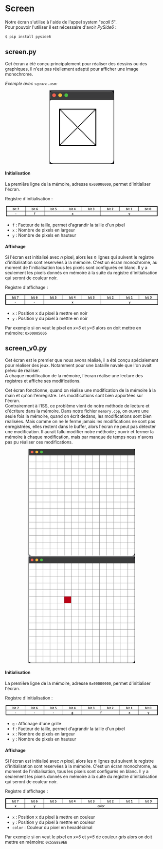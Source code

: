 # Screen 

Notre écran s'utilise à l'aide de l'appel system "_scall 5_". \
Pour pouvoir l'utiliser il est nécessaire d'avoir _PySide6_ :

```bash
$ pip install pyside6
```

## screen.py
Cet écran a été conçu principalement pour réaliser des dessins ou des graphiques, il n'est pas réellement adapté pour afficher une image monochrome.

_Exemple avec `square.asm`:_

<p align="center">
  <img src="./.img/screen.png" alt="square.asm">
</p>



#### Initialisation 
La première ligne de la mémoire, adresse `0x00000000`, permet d'initialiser l'écran.

Registre d'initialisation :

<p align="center">
  <img src="./.img/screen_reg_init.png" alt="screen_reg_init">
</p>

- `f` : Facteur de taille, permet d'agrandir la taille d'un pixel
- `x` : Nombre de pixels en largeur
- `y` : Nombre de pixels en hauteur 

#### Affichage
Si l'écran est initialisé avec _n_ pixel, alors les _n_ lignes qui suivent le registre d'initialisation sont reservées à la mémoire. 
C'est un écran monochrome, au moment de l'initialisation tous les pixels sont configurés en blanc. Il y a seulement les pixels donnés en mémoire à la suite du registre d'initialisation qui seront de couleur noir.

Registre d'affichage :

<p align="center">
  <img src="./.img/screen_reg_aff.png" alt="screen_reg_aff">
</p>

- `x` : Position x du pixel à mettre en noir
- `y` : Position y du pixel à mettre en noir
  
Par exemple si on veut le pixel en _x=5_ et _y=5_ alors on doit mettre en mémoire: `0x00005005`



## screen_v0.py

Cet écran est le premier que nous avons réalisé, il a été conçu spécialement pour réaliser des jeux. Notamment pour une bataille navale que l'on avait prévu de réaliser. \
A chaque modification de la mémoire, l'écran réalise une lecture des registres et affiche ses modifications. 

Cet écran fonctionne, quand on réalise une modification de la mémoire à la main et qu'on l'enregistre. Les modifications sont bien apportées sur l'écran. \
Contrairement à l'ISS, ce problème vient de notre méthode de lecture et d'écriture dans la mémoire. Dans notre fichier `memory.cpp`, on ouvre une seule fois la mémoire, quand on écrit dedans, les modifications sont bien réalisées. Mais comme on ne le ferme jamais 
les modifications ne sont pas enregistrées, elles restent dans le buffer, alors l'écran ne peut pas détecter une modification. Il aurait fallu modifier notre méthode ; ouvrir et fermer la mémoire à chaque modification, mais par manque de temps nous n'avons pas pu réaliser ces modifications.

<p align="center">
  <img src="./.img/screen_v0_1.png" alt="screenV0" width="350" height="350" >
  <img src="./.img/screen_v0_2.png" alt="screenV0" width="350" height="350">
</p>

#### Initialisation 
La première ligne de la mémoire, adresse `0x00000000`, permet d'initialiser l'écran.

Registre d'initialisation :

<p align="center">
  <img src="./.img/screen_v0_reg_init.png" alt="screen_v0_reg_init">
</p>

- `g` : Affichage d'une grille
- `f` : Facteur de taille, permet d'agrandir la taille d'un pixel
- `x` : Nombre de pixels en largeur
- `y` : Nombre de pixels en hauteur 

#### Affichage
Si l'écran est initialisé avec _n_ pixel, alors les _n_ lignes qui suivent le registre d'initialisation sont reservées à la mémoire. 
C'est un écran monochrome, au moment de l'initialisation, tous les pixels sont configurés en blanc. Il y a seulement les pixels donnés en mémoire à la suite du registre d'initialisation qui seront de couleur noir.

Registre d'affichage :

<p align="center">
  <img src="./.img/screen_v0_reg_aff.png" alt="screen_v0_reg_aff">
</p>

- `x` : Position x du pixel à mettre en couleur
- `y` : Position y du pixel à mettre en couleur
- `color` : Couleur du pixel en hexadécimal

Par exemple si on veut le pixel en _x=5_ et _y=5_ de couleur _gris_ alors on doit mettre en mémoire: `0x55E8E9EB`
